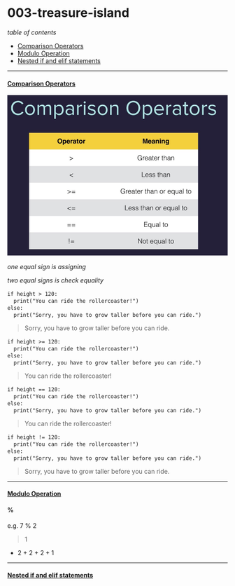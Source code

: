 # 003-treasure-island

_table of contents_
- [Comparison Operators](#comparisonoperators)
- [Modulo Operation](#modulo)
- [Nested if and elif statements](#nestedifelif)


---

#### [Comparison Operators]()
![](/assets/comparison_operators.jpg)

*one equal sign is assigning*

*two equal signs is check equality*

```
if height > 120:
  print("You can ride the rollercoaster!")
else:
  print("Sorry, you have to grow taller before you can ride.")
```
  > Sorry, you have to grow taller before you can ride.

```
if height >= 120:
  print("You can ride the rollercoaster!")
else:
  print("Sorry, you have to grow taller before you can ride.")
```
  >You can ride the rollercoaster!


```
if height == 120:
  print("You can ride the rollercoaster!")
else:
  print("Sorry, you have to grow taller before you can ride.")
```
  >You can ride the rollercoaster!

```
if height != 120:
  print("You can ride the rollercoaster!")
else:
  print("Sorry, you have to grow taller before you can ride.")
```
  >Sorry, you have to grow taller before you can ride.

  ----

  #### [Modulo Operation](modulo)
  #### %

  e.g. 7 % 2
  > 1
  * 2 + 2 + 2 + 1

----

#### [Nested if and elif statements]()
